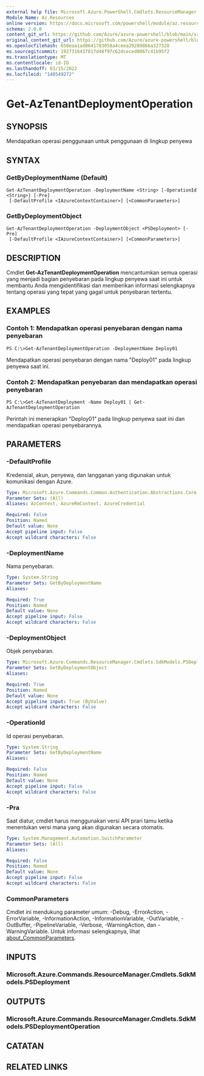 ```yaml
---
external help file: Microsoft.Azure.PowerShell.Cmdlets.ResourceManager.dll-Help.xml
Module Name: Az.Resources
online version: https://docs.microsoft.com/powershell/module/az.resources/get-aztenantdeploymentoperation
schema: 2.0.0
content_git_url: https://github.com/Azure/azure-powershell/blob/main/src/Resources/Resources/help/Get-AzTenantDeploymentOperation.md
original_content_git_url: https://github.com/Azure/azure-powershell/blob/main/src/Resources/Resources/help/Get-AzTenantDeploymentOperation.md
ms.openlocfilehash: 650eaa1ad0641783058a4ceea29289866a327328
ms.sourcegitcommit: 1927316437817d48f97c62dceced0067c41b95f2
ms.translationtype: MT
ms.contentlocale: id-ID
ms.lasthandoff: 03/15/2022
ms.locfileid: "140549272"
---
```

# Get-AzTenantDeploymentOperation

## SYNOPSIS
Mendapatkan operasi penggunaan untuk penggunaan di lingkup penyewa

## SYNTAX

### GetByDeploymentName (Default)
```
Get-AzTenantDeploymentOperation -DeploymentName <String> [-OperationId <String>] [-Pre]
 [-DefaultProfile <IAzureContextContainer>] [<CommonParameters>]
```

### GetByDeploymentObject
```
Get-AzTenantDeploymentOperation -DeploymentObject <PSDeployment> [-Pre]
 [-DefaultProfile <IAzureContextContainer>] [<CommonParameters>]
```

## DESCRIPTION
Cmdlet **Get-AzTenantDeploymentOperation** mencantumkan semua operasi yang menjadi bagian penyebaran pada lingkup penyewa saat ini untuk membantu Anda mengidentifikasi dan memberikan informasi selengkapnya tentang operasi yang tepat yang gagal untuk penyebaran tertentu.

## EXAMPLES

### Contoh 1: Mendapatkan operasi penyebaran dengan nama penyebaran
```
PS C:\>Get-AzTenantDeploymentOperation -DeploymentName Deploy01
```

Mendapatkan operasi penyebaran dengan nama "Deploy01" pada lingkup penyewa saat ini.

### Contoh 2: Mendapatkan penyebaran dan mendapatkan operasi penyebaran
```
PS C:\>Get-AzTenantDeployment -Name Deploy01 | Get-AzTenantDeploymentOperation
```

Perintah ini menerapkan "Deploy01" pada lingkup penyewa saat ini dan mendapatkan operasi penyebarannya.

## PARAMETERS

### -DefaultProfile
Kredensial, akun, penyewa, dan langganan yang digunakan untuk komunikasi dengan Azure.

```yaml
Type: Microsoft.Azure.Commands.Common.Authentication.Abstractions.Core.IAzureContextContainer
Parameter Sets: (All)
Aliases: AzContext, AzureRmContext, AzureCredential

Required: False
Position: Named
Default value: None
Accept pipeline input: False
Accept wildcard characters: False
```

### -DeploymentName
Nama penyebaran.

```yaml
Type: System.String
Parameter Sets: GetByDeploymentName
Aliases:

Required: True
Position: Named
Default value: None
Accept pipeline input: False
Accept wildcard characters: False
```

### -DeploymentObject
Objek penyebaran.

```yaml
Type: Microsoft.Azure.Commands.ResourceManager.Cmdlets.SdkModels.PSDeployment
Parameter Sets: GetByDeploymentObject
Aliases:

Required: True
Position: Named
Default value: None
Accept pipeline input: True (ByValue)
Accept wildcard characters: False
```

### -OperationId
Id operasi penyebaran.

```yaml
Type: System.String
Parameter Sets: GetByDeploymentName
Aliases:

Required: False
Position: Named
Default value: None
Accept pipeline input: False
Accept wildcard characters: False
```

### -Pra
Saat diatur, cmdlet harus menggunakan versi API prari tamu ketika menentukan versi mana yang akan digunakan secara otomatis.

```yaml
Type: System.Management.Automation.SwitchParameter
Parameter Sets: (All)
Aliases:

Required: False
Position: Named
Default value: None
Accept pipeline input: False
Accept wildcard characters: False
```

### CommonParameters
Cmdlet ini mendukung parameter umum: -Debug, -ErrorAction, -ErrorVariable, -InformationAction, -InformationVariable, -OutVariable, -OutBuffer, -PipelineVariable, -Verbose, -WarningAction, dan -WarningVariable. Untuk informasi selengkapnya, lihat [about_CommonParameters](http://go.microsoft.com/fwlink/?LinkID=113216).

## INPUTS

### Microsoft.Azure.Commands.ResourceManager.Cmdlets.SdkModels.PSDeployment

## OUTPUTS

### Microsoft.Azure.Commands.ResourceManager.Cmdlets.SdkModels.PSDeploymentOperation

## CATATAN

## RELATED LINKS
